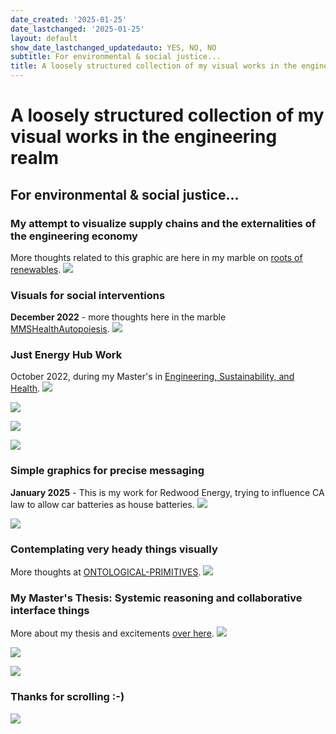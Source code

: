 ```yaml
---
date_created: '2025-01-25'
date_lastchanged: '2025-01-25'
layout: default
show_date_lastchanged_updatedauto: YES, NO, NO
subtitle: For environmental & social justice...
title: A loosely structured collection of my visual works in the engineering realm
---
```

# A loosely structured collection of my visual works in the engineering realm
## For environmental & social justice...

### My attempt to visualize supply chains and the externalities of the engineering economy
More thoughts related to this graphic are here in my marble on [roots of renewables](ROOTS-OF-RENEWABLES.md).
![](media/roots-of-renewables.png)

### Visuals for social interventions 
**December 2022** - more thoughts here in the marble [MMSHealthAutopoiesis](MMSHealthAutopoiesis.md).
![](media/MMSHealthAutopoiesis-merge-05.png)


### Just Energy Hub Work
October 2022, during my Master's in [Engineering, Sustainability, and Health](https://onlinedegrees.sandiego.edu/masters-engineering-sustainability-health/classes/).
![](media/cleanshot_2024-07-28-at-13-06-39@2x.png)

![](media/cleanshot_2024-07-27-at-17-48-57@2x.png)

![](media/cleanshot_2024-07-28-at-12-24-06@2x.png)

![](media/cleanshot_2024-07-27-at-17-51-14@2x.png)
### Simple graphics for precise messaging 
**January 2025** - This is my work for Redwood Energy, trying to influence CA law to allow car batteries as house batteries. 
![](media/cleanshot_2025-01-25-at-21-06-47@2x.png)

![](media/cleanshot_2025-01-25-at-21-07-03@2x.png)


### Contemplating very heady things visually
More thoughts at [ONTOLOGICAL-PRIMITIVES](ONTOLOGICAL-PRIMITIVES.md).
![](media/cleanshot_2024-07-28-at-17-14-00@2x.png)


### My Master's Thesis: Systemic reasoning and collaborative interface things
More about my thesis and excitements [over here](MMSSystemicCooperationInterface-A.md).
![](media/cleanshot_2024-07-26-at-20-09-42@2x.png)

![](media/cleanshot_2024-07-28-at-14-17-14@2x.png)

![](media/cleanshot_2024-07-28-at-13-52-29@2x.png)

### Thanks for scrolling :-)

![](media/cleanshot_2024-07-28-at-17-17-04.gif)